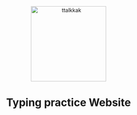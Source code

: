 <div align="center">
  <a href="https://ttalkkak.github.io/">
    <img width="200" align="center" alt="ttalkkak" src="https://github.com/ttalkkak/ttalkkak/assets/164509988/c4891bd7-8da2-4cdc-a28d-4233c1410aeb">
  </a>
</div>

<h1 align="center">Typing practice Website</h1>


<!--
**ttalkkak/ttalkkak** is a ✨ _special_ ✨ repository because its `README.md` (this file) appears on your GitHub profile.

Here are some ideas to get you started:

- 🔭 I’m currently working on ...
- 🌱 I’m currently learning ...
- 👯 I’m looking to collaborate on ...
- 🤔 I’m looking for help with ...
- 💬 Ask me about ...
- 📫 How to reach me: ...
- 😄 Pronouns: ...
- ⚡ Fun fact: ...
-->

